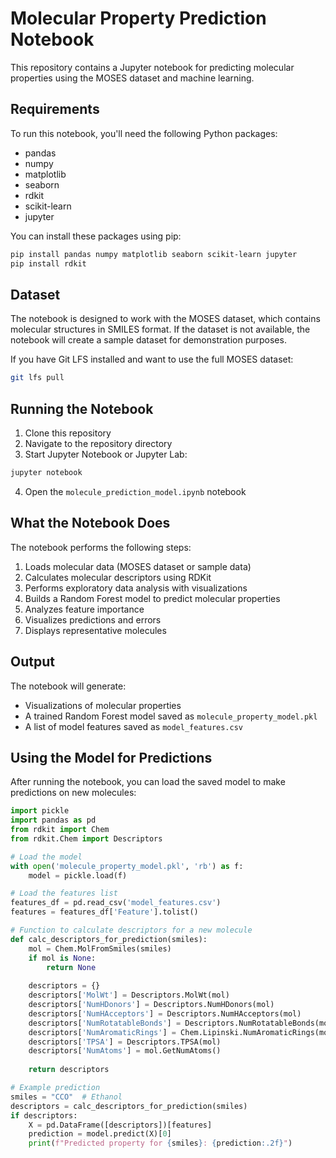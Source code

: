 # Molecular Property Prediction Notebook

This repository contains a Jupyter notebook for predicting molecular properties using the MOSES dataset and machine learning.

## Requirements

To run this notebook, you'll need the following Python packages:
- pandas
- numpy
- matplotlib
- seaborn
- rdkit
- scikit-learn
- jupyter

You can install these packages using pip:

```bash
pip install pandas numpy matplotlib seaborn scikit-learn jupyter
pip install rdkit
```

## Dataset

The notebook is designed to work with the MOSES dataset, which contains molecular structures in SMILES format. If the dataset is not available, the notebook will create a sample dataset for demonstration purposes.

If you have Git LFS installed and want to use the full MOSES dataset:

```bash
git lfs pull
```

## Running the Notebook

1. Clone this repository
2. Navigate to the repository directory
3. Start Jupyter Notebook or Jupyter Lab:

```bash
jupyter notebook
```

4. Open the `molecule_prediction_model.ipynb` notebook

## What the Notebook Does

The notebook performs the following steps:

1. Loads molecular data (MOSES dataset or sample data)
2. Calculates molecular descriptors using RDKit
3. Performs exploratory data analysis with visualizations
4. Builds a Random Forest model to predict molecular properties
5. Analyzes feature importance
6. Visualizes predictions and errors
7. Displays representative molecules

## Output

The notebook will generate:
- Visualizations of molecular properties
- A trained Random Forest model saved as `molecule_property_model.pkl`
- A list of model features saved as `model_features.csv`

## Using the Model for Predictions

After running the notebook, you can load the saved model to make predictions on new molecules:

```python
import pickle
import pandas as pd
from rdkit import Chem
from rdkit.Chem import Descriptors

# Load the model
with open('molecule_property_model.pkl', 'rb') as f:
    model = pickle.load(f)

# Load the features list
features_df = pd.read_csv('model_features.csv')
features = features_df['Feature'].tolist()

# Function to calculate descriptors for a new molecule
def calc_descriptors_for_prediction(smiles):
    mol = Chem.MolFromSmiles(smiles)
    if mol is None:
        return None
    
    descriptors = {}
    descriptors['MolWt'] = Descriptors.MolWt(mol)
    descriptors['NumHDonors'] = Descriptors.NumHDonors(mol)
    descriptors['NumHAcceptors'] = Descriptors.NumHAcceptors(mol)
    descriptors['NumRotatableBonds'] = Descriptors.NumRotatableBonds(mol)
    descriptors['NumAromaticRings'] = Chem.Lipinski.NumAromaticRings(mol)
    descriptors['TPSA'] = Descriptors.TPSA(mol)
    descriptors['NumAtoms'] = mol.GetNumAtoms()
    
    return descriptors

# Example prediction
smiles = "CCO"  # Ethanol
descriptors = calc_descriptors_for_prediction(smiles)
if descriptors:
    X = pd.DataFrame([descriptors])[features]
    prediction = model.predict(X)[0]
    print(f"Predicted property for {smiles}: {prediction:.2f}")
``` 
